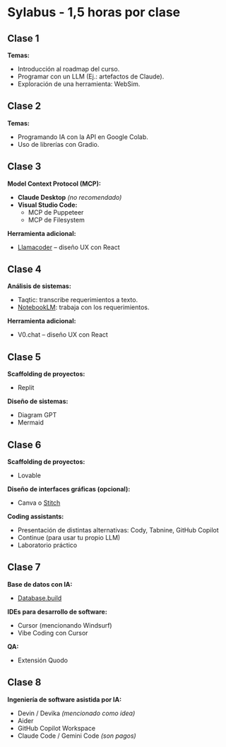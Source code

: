 # Sylabus - 1,5 horas por clase

## Clase 1
**Temas:**
- Introducción al roadmap del curso.  
- Programar con un LLM (Ej.: artefactos de Claude).  
- Exploración de una herramienta: WebSim.  

## Clase 2
**Temas:**
- Programando IA con la API en Google Colab.  
- Uso de librerías con Gradio.  

## Clase 3
**Model Context Protocol (MCP):**  
- **Claude Desktop** *(no recomendado)*  
- **Visual Studio Code:**  
  - MCP de Puppeteer  
  - MCP de Filesystem  

**Herramienta adicional:**  
- [Llamacoder](https://llamacoder.together.ai/) – diseño UX con React  

## Clase 4
**Análisis de sistemas:**  
- Taqtic: transcribe requerimientos a texto.  
- [NotebookLM](https://notebooklm.google.com/): trabaja con los requerimientos.  

**Herramienta adicional:**  
- V0.chat – diseño UX con React  

## Clase 5
**Scaffolding de proyectos:**  
- Replit  

**Diseño de sistemas:**  
- Diagram GPT  
- Mermaid  

## Clase 6
**Scaffolding de proyectos:**  
- Lovable  

**Diseño de interfaces gráficas (opcional):**  
- Canva o [Stitch](https://stitch.withgoogle.com/)  

**Coding assistants:**  
- Presentación de distintas alternativas: Cody, Tabnine, GitHub Copilot  
- Continue (para usar tu propio LLM)  
- Laboratorio práctico  

## Clase 7
**Base de datos con IA:**  
- [Database.build](https://database.build/)  

**IDEs para desarrollo de software:**  
- Cursor (mencionando Windsurf)  
- Vibe Coding con Cursor  

**QA:**  
- Extensión Quodo  

## Clase 8
**Ingeniería de software asistida por IA:**  
- Devin / Devika *(mencionado como idea)*  
- Aider  
- GitHub Copilot Workspace  
- Claude Code / Gemini Code *(son pagos)*

